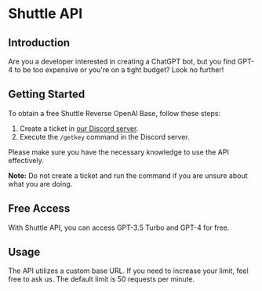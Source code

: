 # Shuttle API

## Introduction

Are you a developer interested in creating a ChatGPT bot, but you find GPT-4 to be too expensive or you're on a tight budget? Look no further!

## Getting Started

To obtain a free Shuttle Reverse OpenAI Base, follow these steps:

1. Create a ticket in [our Discord server](https://discord.gg/XkBUaxYEWZ).
2. Execute the `/getkey` command in the Discord server.

Please make sure you have the necessary knowledge to use the API effectively.

**Note:** Do not create a ticket and run the command if you are unsure about what you are doing.

## Free Access

With Shuttle API, you can access GPT-3.5 Turbo and GPT-4 for free.

## Usage

The API utilizes a custom base URL. If you need to increase your limit, feel free to ask us. The default limit is 50 requests per minute.

